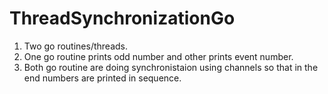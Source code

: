 # ThreadSynchronizationGo

1. Two go routines/threads.
2. One go routine prints odd number and other prints event number.
3. Both go routine are doing synchronistaion using channels so that in the end numbers are printed in sequence.

